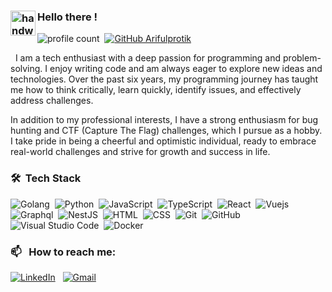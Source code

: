 ### <img alt="handwavegif" src="https://user-images.githubusercontent.com/39513876/112366216-8cfe7400-8cfe-11eb-8116-7d3dbae20e97.gif" width='40' align="left"/> Hello there !

![profile count](https://komarev.com/ghpvc/?username=ArifulProtik&color=blue)&nbsp;
[![GitHub Arifulprotik](https://img.shields.io/github/followers/ArifulProtik?label=follow&style=social)](https://github.com/ArifulProtik)&nbsp;

&nbsp; I am a tech enthusiast with a deep passion for programming and problem-solving. I enjoy writing code and am always eager to explore new ideas and technologies. Over the past six years, my programming journey has taught me how to think critically, learn quickly, identify issues, and effectively address challenges.

In addition to my professional interests, I have a strong enthusiasm for bug hunting and CTF (Capture The Flag) challenges, which I pursue as a hobby. I take pride in being a cheerful and optimistic individual, ready to embrace real-world challenges and strive for growth and success in life.
### 🛠 &nbsp;Tech Stack
![Golang](https://img.shields.io/badge/-Golang-05122A?style=flat&logo=go)&nbsp;
![Python](https://img.shields.io/badge/-Python-05122A?style=flat&logo=python)&nbsp;
![JavaScript](https://img.shields.io/badge/-JavaScript-05122A?style=flat&logo=javascript)&nbsp;
![TypeScript](https://img.shields.io/badge/-Typescript-05122A?style=flat&logo=typescript)&nbsp; ![React](https://img.shields.io/badge/-React-05122A?style=flat&logo=react)&nbsp; ![Vuejs](https://img.shields.io/badge/-Vuejs-05122A?style=flat&logo=vuedotjs)&nbsp;![Graphql](https://img.shields.io/badge/-Graphql-05122A?style=flat&logo=graphql)&nbsp;
![NestJS](https://img.shields.io/badge/-NestJS-05122A?style=flat&logo=nestjs)&nbsp;
![HTML](https://img.shields.io/badge/-HTML-05122A?style=flat&logo=HTML5)&nbsp;
![CSS](https://img.shields.io/badge/-CSS-05122A?style=flat&logo=CSS3&logoColor=1572B6)&nbsp;
![Git](https://img.shields.io/badge/-Git-05122A?style=flat&logo=git)&nbsp;
![GitHub](https://img.shields.io/badge/-GitHub-05122A?style=flat&logo=github)&nbsp;
![Visual Studio Code](https://img.shields.io/badge/-Visual%20Studio%20Code-05122A?style=flat&logo=visual-studio-code&logoColor=007ACC)&nbsp; ![Docker](https://img.shields.io/badge/-Docker-05122A?style=flat&logo=docker)&nbsp;


### 📫 &nbsp; How to reach me:


<a href="https://www.linkedin.com/in/Arifulprotik/"><img alt="LinkedIn" src="https://img.shields.io/badge/linkedin%20-%230077B5.svg?&style=flat&logo=linkedin&logoColor=white"/></a> &nbsp;
<a href="mdarifulislam.protik@gmail.com"><img alt="Gmail" src="https://img.shields.io/badge/Gmail-D14836?style=flat&logo=gmail&logoColor=white" /></a> &nbsp;
